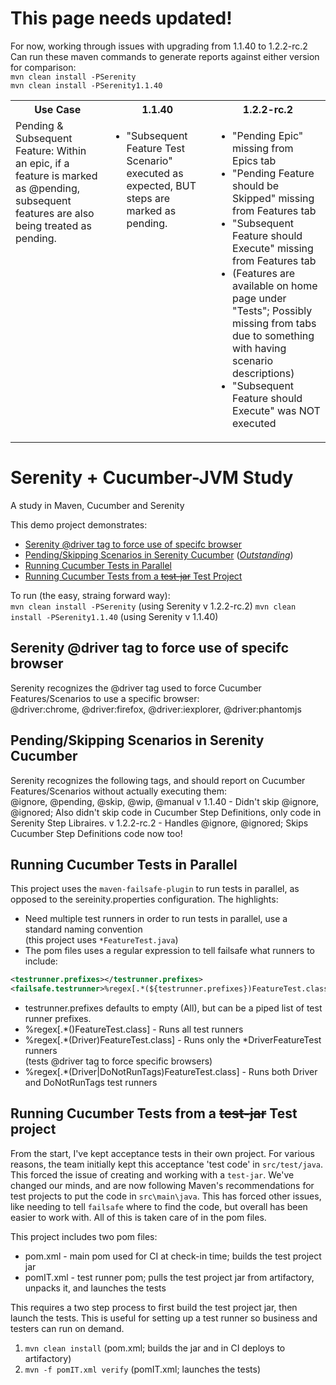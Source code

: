 # This page needs updated!
For now, working through issues with upgrading from 1.1.40 to 1.2.2-rc.2
Can run these maven commands to generate reports against either version for comparison:<br/>
`mvn clean install -PSerenity` <br/>
`mvn clean install -PSerenity1.1.40`

<table>
    <tr>
        <th>Use Case</th>
        <th>1.1.40</th>
        <th>1.2.2-rc.2</th>
    </tr>
    <tr>
        <td valign="top">Pending & Subsequent Feature: Within an epic, if a feature is marked as @pending, subsequent features are also being treated as pending.</td>
        <td valign="top"><ul>
            <li>"Subsequent Feature Test Scenario" executed as expected, BUT steps are marked as pending.</li>
        </ul></td>
        <td valign="top"><ul>
            <li>"Pending Epic" missing from Epics tab</li>
            <li>"Pending Feature should be Skipped" missing from Features tab</li>
            <li>"Subsequent Feature should Execute" missing from Features tab</li>
            <li>(Features are available on home page under "Tests"; Possibly missing from tabs due to something with having scenario descriptions)</li>
            <li>"Subsequent Feature should Execute" was NOT executed</li>
        </ul></td>
    </tr>
</table>

# Serenity + Cucumber-JVM Study
A study in Maven, Cucumber and Serenity

This demo project demonstrates:
* [Serenity @driver tag to force use of specifc browser](#driver)
* [Pending/Skipping Scenarios in Serenity Cucumber](#dontrun) (*[Outstanding](https://groups.google.com/forum/#!topic/thucydides-users/7FOewIrMWU8 "Pending/Skipping Scenarios in Serenity Cucumber")*)
* [Running Cucumber Tests in Parallel](#parallel)
* [Running Cucumber Tests from a ~~test-jar~~ Test Project](#testjar)

To run (the easy, straing forward way): <br />
`mvn clean install -PSerenity`  (using Serenity v 1.2.2-rc.2)
`mvn clean install -PSerenity1.1.40` (using Serenity v 1.1.40)


## <a name="driver"></a> Serenity @driver tag to force use of specifc browser
Serenity recognizes the @driver tag used to force Cucumber Features/Scenarios to use a specific browser: <br />
@driver:chrome, @driver:firefox, @driver:iexplorer, @driver:phantomjs


## <a name="dontrun"></a> Pending/Skipping Scenarios in Serenity Cucumber
Serenity recognizes the following tags, and should report on Cucumber Features/Scenarios without actually executing them: <br />
@ignore, @pending, @skip, @wip, @manual
v 1.1.40 - Didn't skip @ignore, @ignored; Also didn't skip code in Cucumber Step Definitions, only code in Serenity Step Libraires.
v 1.2.2-rc.2 - Handles @ignore, @ignored; Skips Cucumber Step Definitions code now too!


## <a name="parallel"></a> Running Cucumber Tests in Parallel
This project uses the `maven-failsafe-plugin` to run tests in parallel, as opposed to the sereinity.properties configuration.  The highlights:
* Need multiple test runners in order to run tests in parallel, use a standard naming convention <br />
(this project uses `*FeatureTest.java`)
* The pom files uses a regular expression to tell failsafe what runners to include:
```xml
<testrunner.prefixes></testrunner.prefixes>
<failsafe.testrunner>%regex[.*(${testrunner.prefixes})FeatureTest.class]</failsafe.testrunner>
```
  * testrunner.prefixes defaults to empty (All), but can be a piped list of test runner prefixes.
  * %regex[.*()FeatureTest.class] - Runs all test runners
  * %regex[.*(Driver)FeatureTest.class] - Runs only the *DriverFeatureTest runners <br />
  (tests @driver tag to force specific browsers)
  * %regex[.*(Driver|DoNotRunTags)FeatureTest.class] - Runs both Driver and DoNotRunTags test runners


## <a name="testjar"></a> Running Cucumber Tests from a ~~test-jar~~ Test project
From the start, I've kept acceptance tests in their own project.  For various reasons, the team initially kept this acceptance 'test code' in `src/test/java`.  This forced the issue of creating and working with a `test-jar`.  We've changed our minds, and are now following Maven's recommendations for test projects to put the code in `src\main\java`.  This has forced other issues, like needing to tell `failsafe` where to find the code, but overall has been easier to work with.  All of this is taken care of in the pom files.

This project includes two pom files:
* pom.xml   - main pom used for CI at check-in time; builds the test project jar
* pomIT.xml - test runner pom; pulls the test project jar from artifactory, unpacks it, and launches the tests

This requires a two step process to first build the test project jar, then launch the tests.
This is useful for setting up a test runner so business and testers can run on demand. <br />

1. `mvn clean install`  (pom.xml; builds the jar and in CI deploys to artifactory)
2. `mvn -f pomIT.xml verify` (pomIT.xml; launches the tests)

